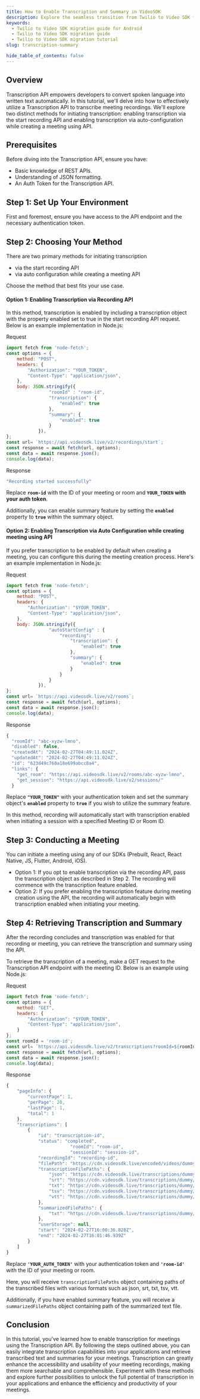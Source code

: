 ```yaml
---
title: How to Enable Transcription and Summary in VideoSDK
description: Explore the seamless transition from Twilio to Video SDK for android with our comprehensive migration guide. Elevate your video communication with expert insights and step-by-step instructions.
keywords:
  - Twilio to Video SDK migration guide for Android
  - Twilio to Video SDK migration guide
  - Twilio to Video SDK migration tutorial
slug: transcription-summary

hide_table_of_contents: false
---
```

<!-- truncate -->

## Overview

Transcription API empowers developers to convert spoken language into written text automatically. In this tutorial, we'll delve into how to effectively utilize a Transcription API to transcribe meeting recordings. We'll explore two distinct methods for initiating transcription: enabling transcription via the start recording API and enabling transcription via auto-configuration while creating a meeting using API.

## Prerequisites
Before diving into the Transcription API, ensure you have:
- Basic knowledge of REST APIs.
- Understanding of JSON formatting.
- An Auth Token for the Transcription API.


## Step 1: Set Up Your Environment

First and foremost, ensure you have access to the API endpoint and the necessary authentication token.

## Step 2: Choosing Your Method

There are two primary methods for initiating transcription
- via the start recording API
- via auto configuration while creating a meeting API

Choose the method that best fits your use case.

#### Option 1: Enabling Transcription via Recording API

In this method, transcription is enabled by including a transcription object with the property enabled set to true in the start recording API request. Below is an example implementation in Node.js:


Request
```js
import fetch from 'node-fetch';
const options = {
	method: "POST",
	headers: {
		"Authorization": "YOUR_TOKEN",
		"Content-Type": "application/json",
	},
	body: JSON.stringify({
				"roomId" : "room-id",
				"transcription": {
					"enabled": true
				},
				"summary": {
					"enabled": true
				}
			}),
};
const url= `https://api.videosdk.live/v2/recordings/start`;
const response = await fetch(url, options);
const data = await response.json();
console.log(data);
```

Response

```js
"Recording started successfully"
```

Replace **`room-id`** with the ID of your meeting or room and **`YOUR_TOKEN` with your auth token**. 

Additionally, you can enable summary feature by setting the **`enabled`** property to **`true`** within the summary object.

#### Option 2: Enabling Transcription via Auto Configuration while creating meeting using API 

If you prefer transcription to be enabled by default when creating a meeting, you can configure this during the meeting creation process. Here's an example implementation in Node.js:

Request

```js
import fetch from 'node-fetch';
const options = {
	method: "POST",
	headers: {
		"Authorization": "$YOUR_TOKEN",
		"Content-Type": "application/json",
	},
	body: JSON.stringify({
				"autoStartConfig" : {
					"recording": 
						"transcription": {
							"enabled": true
						},
						"summary": {
							"enabled": true
						}
					}
				}
			}),
};
const url= `https://api.videosdk.live/v2/rooms`;
const response = await fetch(url, options);
const data = await response.json();
console.log(data);
```

Response

```js
{
  "roomId": "abc-xyzw-lmno",
  "disabled": false,
  "createdAt": "2024-02-27T04:49:11.024Z",
  "updatedAt": "2024-02-27T04:49:11.024Z",
  "id": "623d49c760a18e699abcc8a4",
  "links": {
    "get_room": "https://api.videosdk.live/v2/rooms/abc-xyzw-lmno",
    "get_session": "https://api.videosdk.live/v2/sessions/"
  }
```

Replace **`"YOUR_TOKEN"`** with your authentication token and set the summary object's **`enabled`** property to **`true`** if you wish to utilize the summary feature.

In this method, recording will automatically start with transcription enabled when initiating a session with a specified Meeting ID or Room ID.

## Step 3: Conducting a Meeting

You can initiate a meeting using any of our SDKs (Prebuilt, React, React Native, JS, Flutter, Android, iOS).
- Option 1: If you opt to enable transcription via the recording API, pass the transcription object as described in Step 2. The recording will commence with the transcription feature enabled.
- Option 2: If you prefer enabling the transcription feature during meeting creation using the API, the recording will automatically begin with transcription enabled when initiating your meeting.

## Step 4: Retrieving Transcription and Summary

After the recording concludes and transcription was enabled for that recording or meeting, you can retrieve the transcription and summary using the API.

To retrieve the transcription of a meeting, make a GET request to the Transcription API endpoint with the meeting ID. Below is an example using Node.js:

Request

```js
import fetch from 'node-fetch';
const options = {
	method: "GET",
	headers: {
		"Authorization": "$YOUR_TOKEN",
		"Content-Type": "application/json",
	}
};
const roomId = 'room-id';
const url= `https://api.videosdk.live/v2/transcriptions?roomId=${roomId}`;
const response = await fetch(url, options);
const data = await response.json();
console.log(data);
```

Response

```js
{
    "pageInfo": {
        "currentPage": 1,
        "perPage": 20,
        "lastPage": 1,
        "total": 1
    },
    "transcriptions": [
        {
            "id": "transcription-id",
            "status": "completed",
						"roomId": "room-id",
						"sessionId": "session-id",
            "recordingId": "recording-id",
            "filePath": "https://cdn.videosdk.live/encoded/videos/dummy.mp4",
            "transcriptionFilePaths": {
                "json": "https://cdn.videosdk.live/transcriptions/dummy/dummy.json",
                "srt": "https://cdn.videosdk.live/transcriptions/dummy/dummy.srt",
                "txt": "https://cdn.videosdk.live/transcriptions/dummy/dummy.txt",
                "tsv": "https://cdn.videosdk.live/transcriptions/dummy/dummy.tsv",
                "vtt": "https://cdn.videosdk.live/transcriptions/dummy/dummy.vtt"
            },
            "summarizedFilePaths": {
                "txt": "https://cdn.videosdk.live/transcriptions/dummy/dummy-summary.txt"
            },
            "userStorage": null,
            "start": "2024-02-27T16:00:36.828Z",
            "end": "2024-02-27T16:01:46.939Z"
        }
    ]
}
```

Replace **`'YOUR_AUTH_TOKEN'`** with your authentication token and **`'room-id'`** with the ID of your meeting or room.

Here, you will receive `transcriptionFilePaths`  object containing paths of the transcribed files with various formats such as json, srt, txt, tsv, vtt.

Additionally, if you have enabled summary feature, you will receive a  `summarizedFilePaths` object containing path of the summarized text file.

## Conclusion

In this tutorial, you've learned how to enable transcription for meetings using the Transcription API. By following the steps outlined above, you can easily integrate transcription capabilities into your applications and retrieve transcribed text and summaries for your meetings. Transcription can greatly enhance the accessibility and usability of your meeting recordings, making them more searchable and comprehensible. Experiment with these methods and explore further possibilities to unlock the full potential of transcription in your applications and enhance the efficiency and productivity of your meetings.